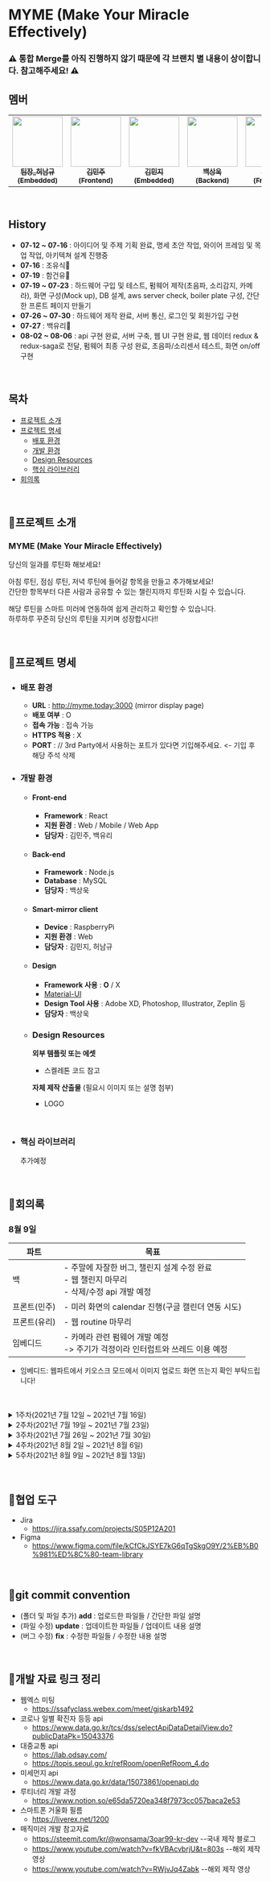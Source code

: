 # MYME (Make Your Miracle Effectively)

### ⚠️ 통합 Merge를 아직 진행하지 않기 때문에 각 브랜치 별 내용이 상이합니다. 참고해주세요! ⚠️

## 멤버

<table>
  <tr>
  <td align="center"><a href="https://lab.ssafy.com/gjskarb1492"><img src="https://secure.gravatar.com/avatar/a4c9fdf08da5e60991b7500f8d1eb3fd?s=800&d=identicon" width="100px;" alt=""/><br /><sub><b>팀장_허남규(Embedded)</b></sub></a><br /></td>
    <td align="center"><a href="https://lab.ssafy.com/minjoo0112"><img src="https://secure.gravatar.com/avatar/9bdc67a1ff49729909fada0f0f14a994?s=800&d=identicon" width="100px;" alt=""/><br /><sub><b>김민주(Frontend)</b></sub></a><br /></td>
  <td align="center"><a href="https://lab.ssafy.com/kimminji0527"><img src="https://secure.gravatar.com/avatar/412622f7088aed79d62bc18920419398?s=800&d=identicon" width="100px;" alt=""/><br /><sub><b>김민지(Embedded)</b></sub></a><br /></td>
   <td align="center"><a href="https://lab.ssafy.com/oogab"><img src="https://secure.gravatar.com/avatar/6e15cc29042fae604985a713eaab73d4?s=800&d=identicon" width="100px;" alt=""/><br /><sub><b>백상욱(Backend)</b></sub></a><br /></td>
    <td align="center"><a href="https://lab.ssafy.com/chsem145"><img src="https://secure.gravatar.com/avatar/1ab28e30db5ab260293838db47df9ce7?s=800&d=identicon" width="100px;" alt=""/><br /><sub><b>백유리(Frontend)</b></sub></a><br /></td>
  </tr>
</table>

<br/>

## History

- **07-12 ~ 07-16** : 아이디어 및 주제 기획 완료, 명세 초안 작업, 와이어 프레임 및 목업 작업, 아키텍쳐 설계 진행중
- **07-16** : 조유식🎉
- **07-19** : 함건유🎉
- **07-19 ~ 07-23** : 하드웨어 구입 및 테스트, 펌웨어 제작(초음파, 소리감지, 카메라), 화면 구성(Mock up), DB 설계, aws server check, boiler plate 구성, 간단한 프론트 페이지 만들기
- **07-26 ~ 07-30** : 하드웨어 제작 완료, 서버 통신, 로그인 및 회원가입 구현
- **07-27** : 백유리🙌
- **08-02 ~ 08-06** : api 구현 완료, 서버 구축, 웹 UI 구현 완료, 웹 데이터 redux & redux-saga로 전달, 펌웨어 최종 구성 완료, 초음파/소리센서 테스트, 화면 on/off 구현

<br/>

## 목차

- [프로젝트 소개](#프로젝트-소개)
- [프로젝트 명세](#프로젝트-명세)
  - [배포 환경](#배포-환경)
  - [개발 환경](#개발-환경)
  - [Design Resources](#design-resources)
  - [핵심 라이브러리](#핵심-라이브러리)
- [회의록](#회의록)

<br/>

## 📌프로젝트 소개

### **MYME** (Make Your Miracle Effectively)

당신의 일과를 루틴화 해보세요!

아침 루틴, 점심 루틴, 저녁 루틴에 들어갈 항목을 만들고 추가해보세요! <br/>
간단한 항목부터 다른 사람과 공유할 수 있는 챌린지까지 루틴화 시킬 수 있습니다.<br/>

해당 루틴을 스마트 미러에 연동하여 쉽게 관리하고 확인할 수 있습니다.<br/>
하루하루 꾸준히 당신의 루틴을 지키며 성장합시다!!

<br>

## 📌프로젝트 명세

- ### 배포 환경

  - **URL** : http://myme.today:3000 (mirror display page)
  - **배포 여부** : O
  - **접속 가능** : 접속 가능
  - **HTTPS 적용** : X
  - **PORT** : // 3rd Party에서 사용하는 포트가 있다면 기입해주세요. <- 기입 후 해당 주석 삭제
    <br>

- ### 개발 환경

  - #### Front-end

    - **Framework** : React
    - **지원 환경** : Web / Mobile / Web App
    - **담당자** : 김민주, 백유리

  - #### Back-end

    - **Framework** : Node.js
    - **Database** : MySQL
    - **담당자** : 백상욱

  - #### Smart-mirror client

    - **Device** : RaspberryPi
    - **지원 환경** : Web
    - **담당자** : 김민지, 허남규

  - #### Design

    - **Framework 사용** : **O** / X
    - [Material-UI](https://material-ui.com/)
    - **Design Tool 사용** : Adobe XD, Photoshop, Illustrator, Zeplin 등
    - **담당자** : 백상욱

  - ### Design Resources

    **외부 템플릿 또는 에셋**

    - 스켈레톤 코드 참고

    **자체 제작 산출물** (필요시 이미지 또는 설명 첨부)

    - LOGO

<br>

- ### 핵심 라이브러리
  추가예정

<br/>

## 📌회의록

### 8월 9일

| 파트         | 목표                                                                                                 |
| ------------ | ---------------------------------------------------------------------------------------------------- |
| 백           | - 주말에 자잘한 버그, 챌린지 설계 수정 완료 <br/> - 웹 챌린지 마무리 <br/> - 삭제/수정 api 개발 예정 |
| 프론트(민주) | - 미러 화면의 calendar 진행(구글 캘린더 연동 시도)                                                   |
| 프론트(유리) | - 웹 routine 마무리                                                                                  |
| 임베디드     | - 카메라 관련 펌웨어 개발 예정 <br/> -> 주기가 걱정이라 인터럽트와 쓰레드 이용 예정                  |

- 임베디드: 웹파트에서 키오스크 모드에서 이미지 업로드 화면 뜨는지 확인 부탁드립니다!

<br/>
<br/>
<details>
    <summary>1주차(2021년 7월 12일 ~ 2021년 7월 16일)</summary>

### 7월 12일

- **스마트 미러**로 진행

| 항목     | 내용                                                                                                 |
| -------- | ---------------------------------------------------------------------------------------------------- |
| 부제     | 미라클 위크                                                                                          |
| 형태     | 스마트 미러, 기능이 들어간 웹                                                                        |
| 타깃     | 개인, 특정한 팀                                                                                      |
| 주기능   | 미리 계획(일주일)=> 일주일 생활 기록=> 달성률확인                                                    |
| 보조기능 | - 추천(가이드), 기능을 모듈화 하고 조합( ex:열정 품은 타이머 )<br/> - 온습도 센서, 스피커(음악 재생) |

- 팀미팅 시간: **화요일, 목요일 10:30am**
- 스켈레톤 프로젝트 금요일까지
- 요구사항 명세사항 진행
- 팀원 각자 git과 jira에 과제 올리기

<br/>
<br/>

### 7월 13일

📢 **팀미팅** 내용
| who | 의견 |
| ------------- | ----------------------------------------------------------------------------------------------------------------------------------------------------------------------------------------------------------- |
| 컨설턴트님 | - (상욱)Q.하드웨어 쪽의 기능이 많아야 하는가? <br/> - A. 그렇진 않다, IOT가 디스플레이만 되어도 괜찮다. <br/> - 미라클 모닝은 이 제품을 산다면 그 기능을 쓰도록 강요하진 않도록 <br/> - 거울에 집중해서 개발 요망 |
| 이주상 코치님 | - 타겟을 확실히 잡고 무엇을 깊이 팔지에 대해 고민해라. <br/> - 어떤 타겟에게 어떤 서비스를 제공할건지 확실히 정해라. <br/> - 타겟은 웹으로 가면서도 거울을 생각해도 된다. |
| 신채원 코치님 | - 플래너의 핀트를 보다 명확히 하자. <br/> - 기본 기능을 확실히 하고 미라클모닝 같은 기능을 추가해라. |

- 거울을 어디에 놓을지에 대해 명확히 생각하자
- 일단 아이디어는 ok.

<br/>
<br/>

### 7월 14일

| 항목     | 내용                                                                                                                                                                              |
| -------- | --------------------------------------------------------------------------------------------------------------------------------------------------------------------------------- |
| 부제     | 미라클 위크                                                                                                                                                                       |
| 형태     | 스마트 미러, 플래너 기능이 들어간 매우 이쁜 웹                                                                                                                                    |
| 타깃     | 개인                                                                                                                                                                              |
| 주기능   | 날씨(미세먼지 강수확률), 시계, 1인 확진자 수, todo list, 교통정보(대중교통이나 네비게이션 기준 몇분 걸리나), <br/> 음악재생(유튜브 등), 주식, 가스밸브 확인, 식사 추천, 복장 추천 |
| 보조기능 | 미라클 모닝, 음성인식,스피커(음악 재생), 근접센서를 통한 aod, 아두이노 가스밸브                                                                                                   |

<br/>

📢 **팀미팅** 내용

| who           | 의견                                                                                                                                                                                              |
| ------------- | ------------------------------------------------------------------------------------------------------------------------------------------------------------------------------------------------- |
| 컨설턴트님    | - 명세서 틀 만들기 <br/> - 설명을 할 때 ~가 있고 ~가 있고 등등을 말하면 어정쩡함 => 정확히 무엇이다. 라고 말할 수 있어야 함<br/> - 구글 스마트 미러 검색, 참고해보기                              |
| 이주상 코치님 | - 깃이랑 지라 생성 해야함 <br/> - 지금 사람들이 자신이 어떻게 습관화 하는가에 대해서 관심이 많다. <br/> - 타겟을 확 찝어서 하는것도 좋다. <br/> - 설득이 중요. 지금 있는 시장을 근거로 설득해보길 |

<br/>

건유 - 미라클 모닝은 계획-진행-추천-습관개선-챌린지기능(공유가 핵심)
아이템을 추상화, 이미지화 하여 로고나 아이템명을 정하자 - 이것은 아이템에 대해 한마디로 설명하는 효과를 가져올수 있다.

모니터 - 액자 세로형이 좋다.

<br/>
<br/>

### 7월 15일

- **MYME**(Make Your Miracle Effectively)

📢 **팀미팅** 내용

| who           | 의견                                                                                                                                                                                                                                                                                                                                                                                                                                                |
| ------------- | --------------------------------------------------------------------------------------------------------------------------------------------------------------------------------------------------------------------------------------------------------------------------------------------------------------------------------------------------------------------------------------------------------------------------------------------------- |
| 컨설턴트님    | - 챌린지 기능은 공유가 좋다 <br/> - 웹용 서버와 IOT 관리 서버 두 개 있다. <br/> - 한 개의 웹페이지와 스마트 미러 이 둘의 인터페이스 생각해봐야한다. <br/> - 챌린지가 돌아가는 aws가 있고 db에서는 회원정보 챌린지 정보 커뮤니티, 챌린지는 웹에 등록<br/> - 날씨같은 기능은 어디서 관리? <br/> - 이 정보들이 어디에 있는가 <br/> - **두 개의 서버, 두 개의 db 존재** <br/> 이들이 어떤 데이터를 저장할 것이고 서로 어떻게 데이터 주고 받을건지 생각. |
| 이주상 코치님 | - 루티너리 어플 참고해보라. <br/> - 사람이 습관을 개선하는데 루틴이 중요                                                                                                                                                                                                                                                                                                                                                                            |

<br/>

### 7월 16일

sub-pjt1 발표, 평가 진행

<br/>

</details>

<details>
    <summary>2주차(2021년 7월 19일 ~ 2021년 7월 23일)</summary>

### 7월 19일

- 임베디드 : 허남규, 김민지<br/>
- frontend : 김민주<br/>
- backend : 백상욱<br/>
  <br/>

### 7월 20일

| 파트     | 진행내용                                                                                                | 목표                                    |
| -------- | ------------------------------------------------------------------------------------------------------- | --------------------------------------- |
| 백       | - 오늘부터 개발 시작 <br/> - 유저관련 api 만들예정 <br/> - 이게 빨리 끝나면 추후에 챌린지를 만들것이다. | 회원가입, 로그인 스프린트 작성(~토요일) |
| 프론트   | - 리엑트 공부 진행                                                                                      | - 주말까지 회원가입, 로그인 폼 구현     |
| 임베디드 | - 리눅스 환경 조성 <br/> - 하드웨어 설계 및 구매                                                        |                                         |

<br/>

📢 **팀미팅** 내용

상욱님 DB설계에 대한 질문

| who        | 의견                                                                                                                                                                                                                                                                                 |
| ---------- | ------------------------------------------------------------------------------------------------------------------------------------------------------------------------------------------------------------------------------------------------------------------------------------ |
| 컨설턴트님 | - 챌린지와 해빗의 차이는 무엇인가?<br/> - 이 차이에 대해 좀 더 깊게 생각할 것 <br/> - 받아오는 챌린지 DB가 없다<br/> - 미러를 버튼으로 동작시키는건 좀 아닌것같다! <br/> - 현재 DB는 유저 중심이고 더 큰 내용이 들어가야 한다(ex. 전체 챌린지, 전체 루틴) <br/> - 화면 정확하게 뽑자 |

<br/>

- 터치 1순위, 리모컨 차선
- 터치 플레임 가능!! 터치 플레임 구매, 플레임 틀 자체 주문제작 650, 400

<br/>
<br/>

### 7월 21일

| 파트     | 진행내용                                                                              |
| -------- | ------------------------------------------------------------------------------------- |
| 백       | - 설계 더 진행해야할 것 같다. <br/> - DB설계는 좀 더 보완한 후 컨설턴트님께 질문 예정 |
| 프론트   | - 백과 동일                                                                           |
| 임베디드 | - 펌웨어 쪽, 카메라 촬영, 가상 키보드 설치, 대기화면 설정                             |

<br/>
<br/>

### 7월 22일

| 파트     | 진행내용                                                                                             | 목표                                          |
| -------- | ---------------------------------------------------------------------------------------------------- | --------------------------------------------- |
| 백       | - DB설계, 로고제작, 비즈니스 로직                                                                    | - 독창성을 가져오는 기능 개발                 |
| 프론트   | - 화면 구성 거의 구성 완료<br/> - 리엑트 공부 진행                                                   | - 이번주 안에 회원가입, 로그인 구현           |
| 임베디드 | - 리눅스, 가상 키보드 설치, 초음파 센서를 통해 위치 인식, <br/> 고감도 소리 감지 센서 생각 외로 별로 | - 주말까지 터치센서를 제외한 플레임 완성 예정 |

- 추가사항
  - DB설계가 미흡한 것 같은데 잘 모르겠음.
  - 습관과 챌린지는 따로 구분하였음
    - 습관은 체크박스를 통해서, 챌린지는 인증하기 버튼을 통해서 체크 가능
    - 챌린지에 프로그래스 바 넣어서 진행률 확인
  - 거울에 카메라를 달자 -> 인증을 하는데 필요
  - 화면 잠그는 기능은 펌웨어와 터치 둘 다 넣어보기

<br/>

📢 **팀미팅** 내용

| who           | 의견                                                                                                                                                                                                                                                                                                                                                                                   |
| ------------- | -------------------------------------------------------------------------------------------------------------------------------------------------------------------------------------------------------------------------------------------------------------------------------------------------------------------------------------------------------------------------------------- |
| 컨설턴트님    | - 화면 잠그는 기능은 펌웨어와 터치 둘 다 넣어보세요<br/> - 챌린지에 커뮤니티 기능은 어떨까요? 이것만 해도 충분하긴 합니다<br/> - 메인 DB, 스마트 미러 DB 두개 필요하다. <br/> - 각 파트별로 책임을 가지고 깊게 해야한다. <br/> - 기능의 볼륨이 크기때문에 하나만 잡지 말고 안되면 돌리고 어려우면 빼라 <br/> - 컨벤션 맞추는 것도 생각해야 한다. <br/> - IoT장비에 대해서도 생각해야함 |
| 이주상 코치님 | - JIRA\_스프린트는 1주일 같은 개념이라 목적이 들어가면 꼬인다. <br/> - 스프린트 수정하면 될 것 같습니다. <br/> - 스토리 포인트에 대략 몇 시간 정도 예상될지 적으면 좋을 것 같다. <br/> - 민주님 프론트 혼자 진행하시면 디자인 어떻게 하실건가요? <br/> - 핵심기능 먼저 구현하고 나중에 쉬운 기능 하는거 추천.                                                                          |

<br/>
<br/>

### 7월 23일

| 파트     | 진행내용                                                                                                                                                    | 목표                                                          |
| -------- | ----------------------------------------------------------------------------------------------------------------------------------------------------------- | ------------------------------------------------------------- |
| 백       | - api보다는 AWS 서버 올리고 DB 제작 <br/> - 모바 엑스텀으로 접속 되는지 확인 <br/> - 연동법에 대한 공부 진행                                                | - 간단한 api 제작(회원가입, 로그인)                           |
| 프론트   | - 리엑트 공부 진행(강의 완강 예정) <br/> - 컴포넌트 설계(수정)                                                                                              | - 기능명세 작성                                               |
| 임베디드 | - 플레임 제작 브리핑 <br/> - 키보드 cli에서 동작 성공 <br/> - 라즈베리파이 카메라 모듈이 한계가 있어서 웹캠으로 사진 촬영<br/> => .jpg 파일로 저장되도록 함 | - 라즈베리파이 세로모드로 변경 <br/> - 디바이스 드라이버 공부 |

<br/>

</details>

<details>
    <summary>3주차(2021년 7월 26일 ~ 2021년 7월 30일)</summary>

### 7월 26일

| 파트     | 진행내용                                                                                                              | 목표                                             |
| -------- | --------------------------------------------------------------------------------------------------------------------- | ------------------------------------------------ |
| 백       | - 주말동안 api연결 실패<br/> - 개인 공부 진행                                                                         | - 서버 연결 완료 <br/> - 프론트랑 통신 진행      |
| 프론트   | - react 컴포넌트 설계 완료<br/> - 로그인 진행 중(스켈레톤 코드 기반)                                                  | - react 공부와 개발 병행<br/> - 백이랑 통신 진행 |
| 임베디드 | - 디바이스 드라이버 위주 공부 진행<br/> - 아두이노와 라즈베리파이 통신해서 아두이노 값을 라파에서 확인할 수 있도록 함 | - 하드웨어 제작 완성                             |

- 추가사항
  - 지라에 스프린트 새로 올려야 함!
  - 금요일 발표
    - 스마트 미러에 화면이 나와야할 것 같다.
    - 간단한 화면(레이아웃 정도라도) 보여주기. 명세 발표 예정.
    - 목요일 오전까지 진행된 내용 발표.

<br/>
<br/>

### 7월 27일

| 파트     | 진행내용                                                     | 목표               |
| -------- | ------------------------------------------------------------ | ------------------ |
| 백       | - 서버 통신 완료(간단한 로그인 구현) <br/>                   | 프론트랑 통신 진행 |
| 프론트   | - 컴포넌트 수정 중<br/> - 로그인, 회원가입 폼 구성 완료<br/> | 백이랑 통신 진행   |
| 임베디드 | - 플레임 제작 문제 발생하여 주문제작 진행                    | 하드웨어 제작      |

- 추가사항 : **유리님** 오신 날

<br/>
<br/>

### 7월 28일

| 파트         | 진행내용                                                                             | 목표                                                           |
| ------------ | ------------------------------------------------------------------------------------ | -------------------------------------------------------------- |
| 백           | - 모바비 설치 완료 <br/> - ec2 4개 생성<br/> - 서버 생성                             | - 피그마, 명세 작업 완료 예정<br/> - 로그인 기능 완료시키기!!! |
| 프론트(민주) | - 로그인, 회원가입, 루틴 페이지 기능 명세 작성완료<br/> - 컴포넌트 설계 수정 중<br/> | 메인 기능 페이지 먼저 개발 진행(챌린지 관련)                   |
| 프론트(유리) | - react 공부<br/> - 로그인, 회원가입 폼 구성 완료<br/>                               | 개발 진행 도전!                                                |
| 임베디드     | - 하드웨어 개발 완료<br/> - 센서 구매 예정                                           | 펌웨어 개발 먼저 진행                                          |

- 추가사항
  - 라즈베리파이 키고 **키오스크 모드** 확인해보기!
  - 금요일 발표때 하드웨어를 통해 간단한 화면 보여줄 예정. 목요일 점심까지 발표 준비
    <br/>
    <br/>

### 7월 29일

| 파트           | 진행내용                                                    | 목표                                |
| -------------- | ----------------------------------------------------------- | ----------------------------------- |
| 백             | - 회원가입, 로그인 완료<br/> - 명세 오늘 오후까지 완료 예정 | - 유저와 챌린지 API 개발            |
| 프론트(민주)   | - 발표용 미러 화면 구현<br/> - 챌린지 관련 UI 구현 시작     | - 챌린지 관련 UI 제작               |
| 프론트(유리)   | - 루틴 설정 페이지 UI 80% 진행                              | - 루틴 설정 페이지 UI 마무리<br/> - |
| 임베디드(남규) | - 하드웨어 동작 점검                                        | - 오후에 발표 자료 만들 예정        |
| 임베디드(민지) | - 센서 테스트                                               | - 웹 명세서 작성 예정               |

<br/>

📢 **팀미팅** 내용

| who           | 의견                                                                                                                                                                                                          |
| ------------- | ------------------------------------------------------------------------------------------------------------------------------------------------------------------------------------------------------------- |
| 컨설턴트님    | - (상욱)Q. ec2에 화면을 올리며 진행 중인데 올릴 때 타임아웃 발생합니다<br/> - A. back의 문제인지 front의 문제인지 모르기 때문에 깡통 프로젝트를 만들어서 올려봐라. <br/><br/> - 발표는 '잘하는' 사람이 하세요 |
| 신채원 코치님 | - IOT팀은 발표할 때 직접 시연을 하기 때문에 시뮬레이션을 많이 해보고 연습해보는것 추천                                                                                                                        |

<br/>
<br/>

### 7월 30일

**SUB-PJT2 발표**
| 파트 | 진행내용 |
| -------- | ---------------------------------------------------------------------------------------------------- |
| 전체 | - 깃, 지라 정리 |
| 발표자(남규) | - 발표 시뮬레이션<br/> - 하드웨어 점검 |

<br/>

</details>

<details>
    <summary>4주차(2021년 8월 2일 ~ 2021년 8월 6일)</summary>

### 8월 2일

| 파트     | 진행내용                   | 목표                                                                                     |
| -------- | -------------------------- | ---------------------------------------------------------------------------------------- |
| 백       | - Next.js로 API테스트 진행 | - 챌린지 API 먼저 진행 <br/> - 프론트랑 상의                                             |
| 프론트   | - 챌린지 페이지 UI 구현    | - (메인, 프로필, 미러관리, 미러)화면 중 우선순위 정해서 개발 진행                        |
| 임베디드 | - 센서 도착~!              | - 펌웨어 제작 완료 <br/> - 디바이스 드라이버 못하면 라파에서 자체적으로 펌웨어 진행 예정 |

- Redux 사용
- Next.js 상의 후 사용여부 결정

<br/>
<br/>

### 8월 3일

| 파트     | 진행내용                                                                                            | 목표                                                                                                                                        |
| -------- | --------------------------------------------------------------------------------------------------- | ------------------------------------------------------------------------------------------------------------------------------------------- |
| 백       | - api 제작 중 <br/> -swagger로 만들고 확인 반복 중                                                  | - 원시 api 완성                                                                                                                             |
| 프론트   | - 웹 화면 UI 구현 완료<br/> - 유리, 민주 1차 MERGE<br/>                                             | - Redux, 데이터 요청 확인(dummy파일 만들어서) <br/> - 컨설턴트님 피드백 내용 수정<br/>                                                      |
| 임베디드 | - 펌웨어 최종 개발 완성<br/> - 초음파, 소리센서 사용<br/> - 초음파 센서 설치 위치 잘 조정해야할 듯. | - 디바이스 드라이버 제작 <br/> - 디바이스 드라이버와 아두이노 연동해서 데이터 주고받는거 확인<br/> - 펌웨어는 아두이노, os 및 라즈베리 파이 |

- 라즈베리파이에다가 시스템을 건드려보기(명령어로 화면 끄고 키기)
- **8월 6일(금) SUB-PJT3 발표**
  - 테스트 시나리오 작성
- 이번주 안으로 웹 마무리 도전해봅시다~!

<br/>

📢 **팀미팅** 내용
| who | 의견 |
| ------------- | ----------------------------------------------------------------------------------------------------------------------------------------------------------------------------------------------------------- |
| 컨설턴트님 | [챌린지] <br/> - 챌린지에 검색 기능 <br/> - 챌린지 중도참여 어떻게?(=>못하게 하자) <br/> - 챌린지는 특이한 게시판 느낌, 잘 살려보라 <br/><br/> [챌린지 생성 페이지] <br/> - 챌린지 작성에 태그 없음 (=>생성페이지에서 질문 수정하면 될듯) <br/> - 챌린지 시작, 끝 날짜 캘린더로 직접 지정하게 해라 -> 자동으로 일수 계산 <br/> - 항목 한 개 클릭 시 라디오 박스, 여러개 클릭 시 체크박스 사용 <br/> - 얼마나 자주 질문에 대한 선택지 좀 더 다듬을 것 <br/><br/> [스마트 미러] <br/> - 상단에 날씨 고정할 것인지?(=>날짜, 날씨는 고정 예정) <br/> - 루틴, 챌린지가 없는 경우 화면에 어떻게 표시?(=>글자도 안뜨게끔) <br/> - 달력의 기능/효과?(=>달력으로 일정 관리, 구글캘린더 연동 예정) <br/> - 회원가입 시 스마트 미러는 어떻게 등록하는가?(=>로그인하면 됨. 완전 개인을 타겟으로 굳히자.)|
| 이은택 코치님 | - 저번주 발표에서 시연이 매끄러웠다. <br/> - 하지만 스마트 미러의 화면이 명확하게 보이지는 않았다. <br/> - IoT뿐만 아니라 웹에 대해서도 많은 시간을 할애하자. |

<br/>
<br/>

### 8월 4일

| 파트     | 진행내용                                                                                                                                                                                  | 목표                                    |
| -------- | ----------------------------------------------------------------------------------------------------------------------------------------------------------------------------------------- | --------------------------------------- |
| 백       | - 남은 api는 front와 같이 진행 예정<br/> - domain 따놔서 aws에 고정시키면 됨. url 두개 나올 예정                                                                                          | - 추후협의                              |
| 프론트   | - 8/3 컨설턴트님 피드백 해결<br/> - 루틴 생성 비동기 구현 <br/> - 챌린지 페이지 비동기 구현 시작                                                                                          | - 챌린지 페이지 비동기 구현 <br/>       |
| 임베디드 | - 인터프리터 방식으로 디버그 완료<br/> - 컴파일하는 방식으로 한번 더 확인 예정<br/> - 통신 완료<br/> - 화면 on/off 진행 예정<br/> - 내일 컴파일 방식으로 on/off 코드 구현해서 테스트 예정 | - 이번주에 박수로 화면 on/off 진행 예정 |

- 테스트 시나리오 목요일 작성 예정
- 금요일 발표(약 3분) 남규님 준비 예정
- 스마트미러에서 '인증하기' -> 사진 찍기는 불가능할 것 같고, 버튼 추가하거나 다른 방법으로 사진 촬영 후 라즈베리 파이에 저장하고, 그 파일에서 서버에 올리는걸로
- redux-saga 사용!!
- Next.js 사용 안함

<br/>
<br/>

### 8월 5일

| 파트     | 진행내용                                                                                              | 목표                                                                                                                      |
| -------- | ----------------------------------------------------------------------------------------------------- | ------------------------------------------------------------------------------------------------------------------------- |
| 백       | - redux-saga로 test 진행                                                                              | - 루틴 관련 세부항목, 프로필 관리, 챌린지 참여, 인증 데이터 전달 <br/> - 루틴항목부분 난항 예정😥                         |
| 프론트   | - (민주) redux, redux-saga 공부 및 챌린지 페이지 비동기 구현 진행 <br/> - (유리) redux-saga 공부 진행 | - 나머지 페이지(챌린지, 프로필 관리, 미러 관리) 비동기 구현                                                               |
| 임베디드 | - 파이썬 인터프리터 방식으로 화면on/off 완성                                                          | - 펌웨어, 아두이노와 라파의 시리얼 통신, 화면on/off를 합친 하나의 프로그램을 만들 예정 <br/> - 버튼을 통해 사진 촬영 예정 |

- 16:00 테스트 시나리오 작성
  <br/>
  <br/>

### 8월 6일

**SUB-PJT3 발표 및 평가**

- 테스트 시나리오 작성

<br/>
<br/>

</details>

<details>
    <summary>5주차(2021년 8월 9일 ~ 2021년 8월 13일)</summary>

### 8월 9일

| 파트         | 목표                                                                                                      |
| ------------ | --------------------------------------------------------------------------------------------------------- |
| 백           | - 주말에 자잘한 버그, 챌린지 설계 수정 진행 완료 <br/> - 웹 챌린지 마무리 <br/> - 삭제/수정 api 개발 예정 |
| 프론트(민주) | - 미러 화면의 calendar 진행(구글 캘린더 연동 시도)                                                        |
| 프론트(유리) | - 웹 routine 마무리                                                                                       |
| 임베디드     | - 카메라 관련 펌웨어 개발 예정 <br/> -> 주기가 걱정이라 인터럽트와 쓰레드 이용 예정                       |

- 웹파트에서 키오스크 모드에서 이미지 업로드 화면 뜨는지 확인 부탁!

<br/>
<br/>

### 8월 10일

<br/>
<br/>

### 8월 11일

<br/>
<br/>

### 8월 12일

  <br/>
  <br/>

### 8월 13일

<br/>
<br/>

</details>

<br/>
<br/>

## 📌협업 도구

- Jira
  - https://jira.ssafy.com/projects/S05P12A201
- Figma
  - https://www.figma.com/file/kCfCkJSYE7kG6qTgSkgO9Y/2%EB%B0%981%ED%8C%80-team-library

<br>

## 📌git commit convention

- (폴더 및 파일 추가) **add** : 업로드한 파일들 / 간단한 파일 설명
- (파일 수정) **update** : 업데이트한 파일들 / 업데이트 내용 설명
- (버그 수정) **fix** : 수정한 파일들 / 수정한 내용 설명

<br>

## 📌개발 자료 링크 정리

- 웹엑스 미팅
  - https://ssafyclass.webex.com/meet/gjskarb1492
- 코로나 일별 확진자 등등 api
  - https://www.data.go.kr/tcs/dss/selectApiDataDetailView.do?publicDataPk=15043376
- 대중교통 api
  - https://lab.odsay.com/
  - https://topis.seoul.go.kr/refRoom/openRefRoom_4.do
- 미세먼지 api
  - https://www.data.go.kr/data/15073861/openapi.do
- 루티너리 개발 과정
  - https://www.notion.so/e65da5720ea348f7973cc057baca2e53
- 스마트폰 거울화 필름
  - https://liverex.net/1200
- 매직미러 개발 참고자료
  - https://steemit.com/kr/@wonsama/3oar99-kr-dev --국내 제작 블로그
  - https://www.youtube.com/watch?v=fkVBAcvbrjU&t=803s --해외 제작 영상
  - https://www.youtube.com/watch?v=RWjvJq4Zabk --해외 제작 영상
